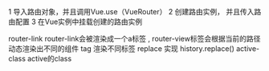 1 导入路由对象，并且调用Vue.use（VueRouter）
2 创建路由实例， 并且传入路由配置
3 在Vue实例中挂载创建的路由实例

 router-link
 router-link会被渲染成一个a标签 , router-view标签会根据当前的路径动态渲染出不同的组件
 tag 渲染不同标签
 replace 实现 history.replace()
 active-class active的class
